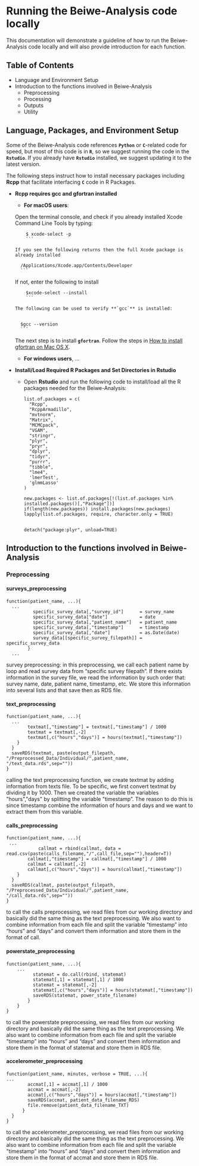 # Running the Beiwe-Analysis code locally

This documentation will demonstrate a guideline of how to run the Beiwe-Analysis code locally and will also provide introduction for each function.

## Table of Contents
- Language and Environment Setup
- Introduction to the functions involved in Beiwe-Analysis
    - Preprocessing
    - Processing
    - Outputs
    - Utility 

## Language, Packages, and Environment Setup

Some of the Beiwe-Analysis code references **`Python`** or **`C`**-related code for speed, but most of this code is in **`R`**, so we suggest running the code in the **`Rstudio`**. If you already have **`Rstudio`** installed, we suggest updating it to the latest version.

The following steps instruct how to install necessary packages including **Rcpp** that facilitate interfacing **`C`** code in R Packages. 

- **Rcpp requires gcc and gfortran installed**
    - **For macOS users**:
    	
	Open the terminal console, and check if you already installed Xcode Command Line Tools by typing:        	
	
	```
     	$ xcode-select -p
    	```
	
	If you see the following returns then the full Xcode package is already installed	
	```
     	/Applications/Xcode.app/Contents/Developer
     	```
     	
	If not, enter the following to install          
     	
	```
     	$xcode-select --install
     	```
        
	The following can be used to verify **`gcc`** is installed:                        
     	
	
	```
     	$gcc --version
     	```
     	
	The next step is to install **`gfortran`**. Follow the steps in [How to install gfortran on Mac OS X](http://skipperkongen.dk/2012/04/27/how-to-install-gfortran-on-mac-os-x/).
    
    - **For windows users**, ...

- **Install/Load Required R Packages and Set Directories in Rstudio**


    - Open **Rstudio** and run the following code to install/load all the R packages needed for the Beiwe-Analysis:
        ```
        list.of.packages = c(
          "Rcpp",
          "RcppArmadillo",
          "mvtnorm",
          "Matrix",
          "MCMCpack",
          "VGAM",
          "stringr",
          "plyr",
          "pryr",
          "dplyr",
          "tidyr",
          "purrr",
          "tibble",
          "lme4",
          'lmerTest',
          'glmmLasso'
        )

        new.packages <- list.of.packages[!(list.of.packages %in% installed.packages()[,"Package"])]
        if(length(new.packages)) install.packages(new.packages)
        lapply(list.of.packages, require, character.only = TRUE)


        detach("package:plyr", unload=TRUE)

        ```

## Introduction to the functions involved in Beiwe-Analysis
### Preprocessing

#### surveys_preprocessing
```
function(patient_name, ...){
  ...
          specific_survey_data[,"survey_id"]      = survey_name
          specific_survey_data["date"]            = date
          specific_survey_data[,"patient_name"]   = patient_name
          specific_survey_data[,"timestamp"]      = timestamp
          specific_survey_data[,"date"]           = as.Date(date)
          survey_data[[specific_survey_filepath]] = specific_survey_data
        }
  ...
```

survey preprocessing:
in this preprocessing, we call each patient name by loop and read survey data  from “specific survey filepath”. If there exists information in the survey file, we read the information by such order that: survey name, date, patient name, timestamp, etc. We store this information into several lists and that save then as RDS file.


#### text_preprocessing
```
function(patient_name, ...){
  ...
		textmat[,"timestamp"] = textmat[,"timestamp"] / 1000
		textmat = textmat[,-2]
		textmat[,c("hours","days")] = hours(textmat[,"timestamp"])
    }
  }
  saveRDS(textmat, paste(output_filepath, "/Preprocessed_Data/Individual/",patient_name, "/text_data.rds",sep=""))
}
```

calling the text preprocessing function, we create textmat by adding information from texts file. To be specific, we first convert textmat by dividing it by 1000. Then we created the variable the variables "hours","days" by splitting the variable  "timestamp”. The reason to do this is since timestamp combine the information of hours and days and we want to extract them from this variable. 

#### calls_preprocessing
```
function(patient_name, ...){
 ...
			callmat = rbind(callmat, data = read.csv(paste(calls_filename,"/",call_file,sep=""),header=T))
		callmat[,"timestamp"] = callmat[,"timestamp"] / 1000
		callmat = callmat[,-2]
		callmat[,c("hours","days")] = hours(callmat[,"timestamp"])
    }
  }
  saveRDS(callmat, paste(output_filepath, "/Preprocessed_Data/Individual/",patient_name, "/call_data.rds",sep=""))
}
```
to call the calls preprocessing, we read files from our working directory and basically did the same thing as the text preprocessing. We also want to combine information from each file and split the variable "timestamp” into “hours” and “days” and convert them information and store them in the format of call.


#### powerstate_preprocessing
```
function(patient_name, ...){
	...
		  statemat = do.call(rbind, statemat)
		  statemat[,1] = statemat[,1] / 1000
		  statemat = statemat[,-2]
		  statemat[,c("hours","days")] = hours(statemat[,"timestamp"])
		  saveRDS(statemat, power_state_filename)
		}
	}
}
```

to call the powerstate preprocessing, we read files from our working directory and basically did the same thing as the text preprocessing. We also want to combine information from each file and split the variable "timestamp” into “hours” and “days” and convert them information and store them in the format of statemat and store them in RDS file.


#### accelerometer_preprocessing
```
function(patient_name, minutes, verbose = TRUE, ...){
...
		accmat[,1] = accmat[,1] / 1000
		accmat = accmat[,-2]
		accmat[,c("hours","days")] = hours(accmat[,"timestamp"])
		saveRDS(accmat, patient_data_filename_RDS)
		file.remove(patient_data_filename_TXT)
	  }
  }
}
```

to call the accelerometer_preprocessing, we read files from our working directory and basically did the same thing as the text preprocessing. We also want to combine information from each file and split the variable "timestamp” into “hours” and “days” and convert them information and store them in the format of accmat and store them in RDS file.
